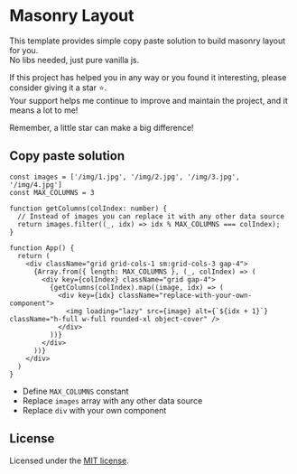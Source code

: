 # Masonry Layout

This template provides simple copy paste solution to build masonry layout for you. <br/>
No libs needed, just pure vanilla js.

If this project has helped you in any way or you found it interesting, please consider giving it a star ⭐. <br/>Your support helps me continue to improve and maintain the project, and it means a lot to me!

Remember, a little star can make a big difference!

## Copy paste solution
```tsx
const images = ['/img/1.jpg', '/img/2.jpg', '/img/3.jpg', '/img/4.jpg']
const MAX_COLUMNS = 3

function getColumns(colIndex: number) {
  // Instead of images you can replace it with any other data source
  return images.filter((_, idx) => idx % MAX_COLUMNS === colIndex);
}

function App() {
  return (
    <div className="grid grid-cols-1 sm:grid-cols-3 gap-4">
      {Array.from({ length: MAX_COLUMNS }, (_, colIndex) => (
        <div key={colIndex} className="grid gap-4">
          {getColumns(colIndex).map((image, idx) => (
            <div key={idx} className="replace-with-your-own-component">
              <img loading="lazy" src={image} alt={`${idx + 1}`} className="h-full w-full rounded-xl object-cover" />
            </div>
          ))}
        </div>
      ))}
    </div>
  )
}
```

- Define `MAX_COLUMNS` constant
- Replace `images` array with any other data source
- Replace `div` with your own component

## License
Licensed under the [MIT license](https://github.com/incpo/masonry-layout/blob/main/LICENSE).